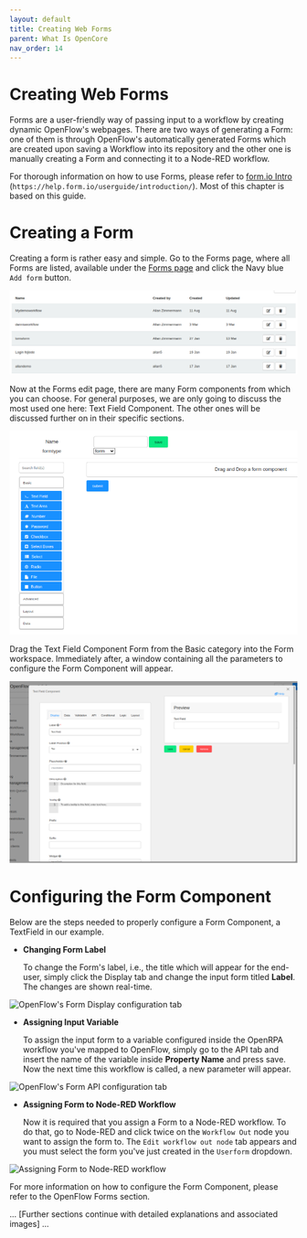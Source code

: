 ```yaml
---
layout: default
title: Creating Web Forms
parent: What Is OpenCore
nav_order: 14
---
```

# Creating Web Forms
Forms are a user-friendly way of passing input to a workflow by creating dynamic OpenFlow's webpages. There are two ways of generating a Form: one of them is through OpenFlow's automatically generated Forms which are created upon saving a Workflow into its repository and the other one is manually creating a Form and connecting it to a Node-RED workflow.

For thorough information on how to use Forms, please refer to [form.io Intro](https://help.form.io/userguide/introduction/) (`https://help.form.io/userguide/introduction/`). Most of this chapter is based on this guide.

Creating a Form
===============

Creating a form is rather easy and simple. Go to the Forms page, where all Forms are listed, available under the [Forms page](https://app.openiap.io/#/Forms) and click the Navy blue `Add form` button.

![Forms page](CreatingForms/Forms-page.png)

Now at the Forms edit page, there are many Form components from which you can choose. For general purposes, we are only going to discuss the most used one here: Text Field Component. The other ones will be discussed further on in their specific sections. 

![OpenFlow's Forms creation page](CreatingForms/Create-Form.png)

Drag the Text Field Component Form from the Basic category into the Form workspace. Immediately after, a window containing all the parameters to configure the Form Component will appear.

![Edit Text input field](CreatingForms/EditTextfield.png)


Configuring the Form Component
==============================
Below are the steps needed to properly configure a Form Component, a TextField in our example.

- **Changing Form Label**

   To change the Form's label, i.e., the title which will appear for the end-user, simply click the Display tab and change the input form titled **Label**. The changes are shown real-time.

![OpenFlow's Form Display configuration tab](../../images/openflow_form_label_config_page.png)

- **Assigning Input Variable**

   To assign the input form to a variable configured inside the OpenRPA workflow you've mapped to OpenFlow, simply go to the API tab and insert the name of the variable inside **Property Name** and press save. Now the next time this workflow is called, a new parameter will appear.

![OpenFlow's Form API configuration tab](../../images/openflow_text_field_api_config.png)

- **Assigning Form to Node-RED Workflow**

   Now it is required that you assign a Form to a Node-RED workflow. To do that, go to Node-RED and click twice on the `Workflow Out` node you want to assign the form to. The `Edit workflow out node` tab appears and you must select the form you've just created in the `Userform` dropdown.

![Assigning Form to Node-RED workflow](../../images/openflow_node_red_configure_form.png)

For more information on how to configure the Form Component, please refer to the OpenFlow Forms section.

... [Further sections continue with detailed explanations and associated images] ...

